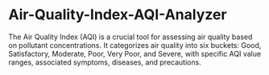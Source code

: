 # Air-Quality-Index-AQI-Analyzer
The Air Quality Index (AQI) is a crucial tool for assessing air quality based on pollutant concentrations. It categorizes air quality into six buckets: Good, Satisfactory, Moderate, Poor, Very Poor, and Severe, with specific AQI value ranges, associated symptoms, diseases, and precautions. 
